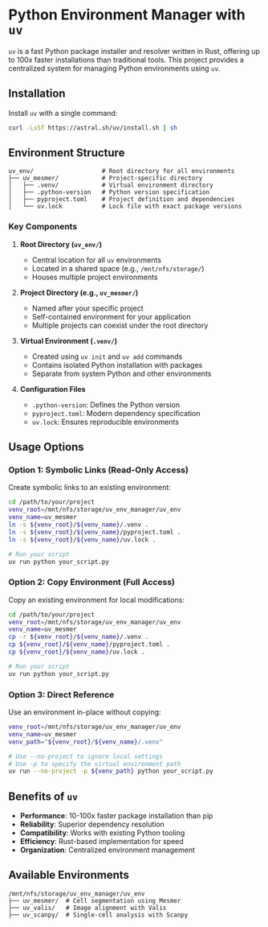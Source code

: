 # Python Environment Manager with `uv`

`uv` is a fast Python package installer and resolver written in Rust, offering up to 100x faster installations than traditional tools. This project provides a centralized system for managing Python environments using `uv`.

## Installation

Install `uv` with a single command:

```bash
curl -LsSf https://astral.sh/uv/install.sh | sh
```

## Environment Structure

```tree
uv_env/                   # Root directory for all environments
├── uv_mesmer/            # Project-specific directory
│   ├── .venv/            # Virtual environment directory
│   ├── .python-version   # Python version specification
│   ├── pyproject.toml    # Project definition and dependencies
│   └── uv.lock           # Lock file with exact package versions
```

### Key Components

1. **Root Directory (`uv_env/`)**
   - Central location for all `uv` environments
   - Located in a shared space (e.g., `/mnt/nfs/storage/`)
   - Houses multiple project environments

2. **Project Directory (e.g., `uv_mesmer/`)**
   - Named after your specific project
   - Self-contained environment for your application
   - Multiple projects can coexist under the root directory

3. **Virtual Environment (`.venv/`)**
   - Created using `uv init` and `uv add` commands
   - Contains isolated Python installation with packages
   - Separate from system Python and other environments

4. **Configuration Files**
   - `.python-version`: Defines the Python version
   - `pyproject.toml`: Modern dependency specification
   - `uv.lock`: Ensures reproducible environments

## Usage Options

### Option 1: Symbolic Links (Read-Only Access)

Create symbolic links to an existing environment:

```bash
cd /path/to/your/project
venv_root=/mnt/nfs/storage/uv_env_manager/uv_env
venv_name=uv_mesmer
ln -s ${venv_root}/${venv_name}/.venv .
ln -s ${venv_root}/${venv_name}/pyproject.toml .
ln -s ${venv_root}/${venv_name}/uv.lock .

# Run your script
uv run python your_script.py
```

### Option 2: Copy Environment (Full Access)

Copy an existing environment for local modifications:

```bash
cd /path/to/your/project
venv_root=/mnt/nfs/storage/uv_env_manager/uv_env
venv_name=uv_mesmer
cp -r ${venv_root}/${venv_name}/.venv .
cp ${venv_root}/${venv_name}/pyproject.toml .
cp ${venv_root}/${venv_name}/uv.lock .

# Run your script
uv run python your_script.py
```

### Option 3: Direct Reference

Use an environment in-place without copying:

```bash
venv_root=/mnt/nfs/storage/uv_env_manager/uv_env
venv_name=uv_mesmer
venv_path="${venv_root}/${venv_name}/.venv"

# Use --no-project to ignore local settings
# Use -p to specify the virtual environment path
uv run --no-project -p ${venv_path} python your_script.py
```

## Benefits of `uv`

- **Performance**: 10-100x faster package installation than pip
- **Reliability**: Superior dependency resolution
- **Compatibility**: Works with existing Python tooling
- **Efficiency**: Rust-based implementation for speed
- **Organization**: Centralized environment management

## Available Environments

```tree
/mnt/nfs/storage/uv_env_manager/uv_env
├── uv_mesmer/  # Cell segmentation using Mesmer
├── uv_valis/   # Image alignment with Valis
├── uv_scanpy/  # Single-cell analysis with Scanpy
```
